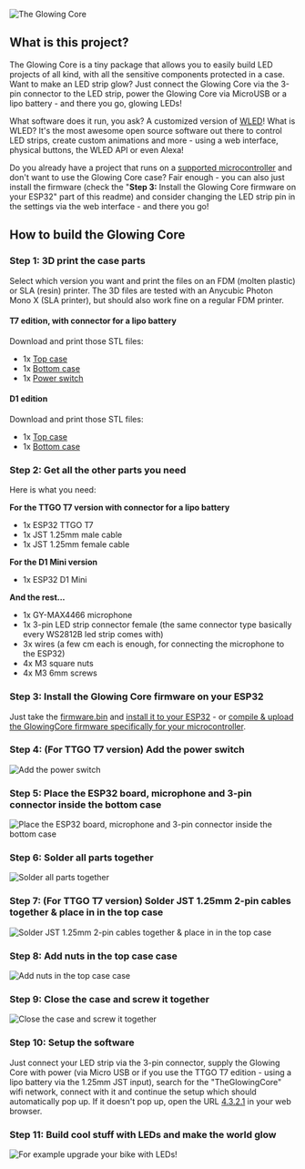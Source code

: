 ![The Glowing Core](readme/header.jpg)

## What is this project?

The Glowing Core is a tiny package that allows you to easily build LED projects of all kind, with all the sensitive components protected in a case. Want to make an LED strip glow? Just connect the Glowing Core via the 3-pin connector to the LED strip, power the Glowing Core via MicroUSB or a lipo battery - and there you go, glowing LEDs!

What software does it run, you ask? A customized version of [WLED](https://github.com/atuline/WLED)! What is WLED? It's the most awesome open source software out there to control LED strips, create custom animations and more - using a web interface, physical buttons, the WLED API or even Alexa!

Do you already have a project that runs on a [supported microcontroller](https://github.com/Aircoookie/WLED/wiki/Compatible-hardware) and don't want to use the Glowing Core case? Fair enough - you can also just install the firmware (check the "**Step 3:** Install the Glowing Core firmware on your ESP32" part of this readme) and consider changing the LED strip pin in the settings via the web interface - and there you go!

## How to build the Glowing Core

### **Step 1:** 3D print the case parts

Select which version you want and print the files on an FDM (molten plastic) or SLA (resin) printer. The 3D files are tested with an Anycubic Photon Mono X (SLA printer), but should also work fine on a regular FDM printer.

#### **T7 edition, with connector for a lipo battery**

Download and print those STL files:

- 1x [Top case](https://github.com/glowingkitty/TheGlowingCore/blob/master/3d%20printed%20parts/T7%20edition/case_top.stl)
- 1x [Bottom case](https://github.com/glowingkitty/TheGlowingCore/blob/master/3d%20printed%20parts/T7%20edition/case_bottom.stl)
- 1x [Power switch](https://github.com/glowingkitty/TheGlowingCore/blob/master/3d%20printed%20parts/T7%20edition/case_power_button.stl)

#### **D1 edition**

Download and print those STL files:

- 1x [Top case](https://github.com/glowingkitty/TheGlowingCore/blob/master/3d%20printed%20parts/D1%20edition/case_top.stl)
- 1x [Bottom case](https://github.com/glowingkitty/TheGlowingCore/blob/master/3d%20printed%20parts/D1%20edition/case_bottom.stl)

### **Step 2:** Get all the other parts you need

Here is what you need:

**For the TTGO T7 version with connector for a lipo battery**

- 1x ESP32 TTGO T7
- 1x JST 1.25mm male cable
- 1x JST 1.25mm female cable

**For the D1 Mini version**

- 1x ESP32 D1 Mini

**And the rest...**

- 1x GY-MAX4466 microphone
- 1x 3-pin LED strip connector female (the same connector type basically every WS2812B led strip comes with)
- 3x wires (a few cm each is enough, for connecting the microphone to the ESP32)
- 4x M3 square nuts
- 4x M3 6mm screws

### **Step 3:** Install the Glowing Core firmware on your ESP32

Just take the [firmware.bin](https://github.com/glowingkitty/TheGlowingCore/blob/master/firmware.bin) and [install it to your ESP32](https://github.com/Aircoookie/WLED/wiki/Install-WLED-binary) - or [compile & upload the GlowingCore firmware specifically for your microcontroller](https://github.com/Aircoookie/WLED/wiki/Compiling-WLED).

### **Step 4:** (For TTGO T7 version) Add the power switch

![Add the power switch](readme/add_power_switch.gif)

### **Step 5:** Place the ESP32 board, microphone and 3-pin connector inside the bottom case

![Place the ESP32 board, microphone and 3-pin connector inside the bottom case](readme/add_components.gif)

### **Step 6:** Solder all parts together

![Solder all parts together](readme/soldering.jpg)

### **Step 7:** (For TTGO T7 version) Solder JST 1.25mm 2-pin cables together & place in in the top case

![Solder JST 1.25mm 2-pin cables together & place in in the top case](readme/add_lipo_extender.gif)

### **Step 8:** Add nuts in the top case case

![Add nuts in the top case case](readme/add_nuts.gif)

### **Step 9:** Close the case and screw it together

![Close the case and screw it together](readme/close_case.gif)

### **Step 10:** Setup the software

Just connect your LED strip via the 3-pin connector, supply the Glowing Core with power (via Micro USB or if you use the TTGO T7 edition - using a lipo battery via the 1.25mm JST input), search for the "TheGlowingCore" wifi network, connect with it and continue the setup which should automatically pop up. If it doesn't pop up, open the URL [4.3.2.1](http://4.3.2.1) in your web browser.

### **Step 11:** Build cool stuff with LEDs and make the world glow
![For example upgrade your bike with LEDs!](readme/bike.jpeg)